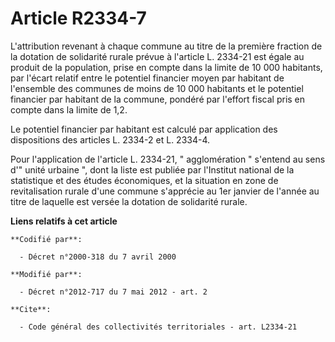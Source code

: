 # Article R2334-7

L'attribution revenant à chaque commune au titre de la première fraction de la dotation de solidarité rurale prévue à
l'article L. 2334-21 est égale au produit de la population, prise en compte dans la limite de 10 000 habitants, par l'écart
relatif entre le potentiel financier moyen par habitant de l'ensemble des communes de moins de 10 000 habitants et le
potentiel financier par habitant de la commune, pondéré par l'effort fiscal pris en compte dans la limite de 1,2. 

Le potentiel financier par habitant est calculé par application des dispositions des articles L. 2334-2 et L. 2334-4. 

Pour l'application de l'article L. 2334-21, " agglomération " s'entend au sens d'" unité urbaine ", dont la liste est publiée
par l'Institut national de la statistique et des études économiques, et la situation en zone de revitalisation rurale d'une
commune s'apprécie au 1er janvier de l'année au titre de laquelle est versée la dotation de solidarité rurale.

**Liens relatifs à cet article**

	**Codifié par**:

	  - Décret n°2000-318 du 7 avril 2000

	**Modifié par**:

	  - Décret n°2012-717 du 7 mai 2012 - art. 2

	**Cite**:

	  - Code général des collectivités territoriales - art. L2334-21
